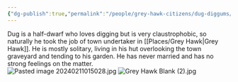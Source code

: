 ```yaml
---
{"dg-publish":true,"permalink":"/people/grey-hawk-citizens/dug-diggums/"}
---
```


Dug is a half-dwarf who loves digging but is very claustrophobic, so naturally he took the job of town undertaker in [[Places/Grey Hawk\|Grey Hawk]].  He is mostly solitary, living in his hut overlooking the town graveyard and tending to his garden.  He has never married and has no strong feelings on the matter.  
![Pasted image 20240211015028.jpg](/img/user/Z_Attachments/Pasted%20image%2020240211015028.jpg)
![Grey Hawk Blank (2).jpg](/img/user/Z_Attachments/Grey%20Hawk%20Blank%20(2).jpg)